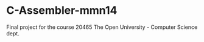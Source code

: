 # C-Assembler-mmn14
Final project for the course 20465
The Open University - Computer Science dept.
